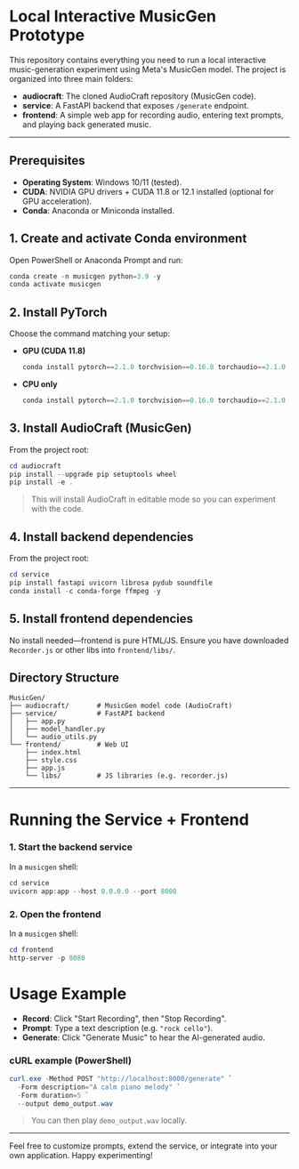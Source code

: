 # Local Interactive MusicGen Prototype

This repository contains everything you need to run a local interactive music-generation experiment using Meta's MusicGen model. The project is organized into three main folders:

- **audiocraft**: The cloned AudioCraft repository (MusicGen code).
- **service**: A FastAPI backend that exposes `/generate` endpoint.
- **frontend**: A simple web app for recording audio, entering text prompts, and playing back generated music.

---

## Prerequisites

- **Operating System**: Windows 10/11 (tested).
- **CUDA**: NVIDIA GPU drivers + CUDA 11.8 or 12.1 installed (optional for GPU acceleration).
- **Conda**: Anaconda or Miniconda installed.

## 1. Create and activate Conda environment

Open PowerShell or Anaconda Prompt and run:

```powershell
conda create -n musicgen python=3.9 -y
conda activate musicgen
```

## 2. Install PyTorch

Choose the command matching your setup:

- **GPU (CUDA 11.8)**

  ```powershell
  conda install pytorch==2.1.0 torchvision==0.16.0 torchaudio==2.1.0 pytorch-cuda=11.8 -c pytorch -c nvidia -y
  ```

- **CPU only**

  ```powershell
  conda install pytorch==2.1.0 torchvision==0.16.0 torchaudio==2.1.0 cpuonly -c pytorch -y
  ```

## 3. Install AudioCraft (MusicGen)

From the project root:

```powershell
cd audiocraft
pip install --upgrade pip setuptools wheel
pip install -e .
```

> This will install AudioCraft in editable mode so you can experiment with the code.

## 4. Install backend dependencies

From the project root:

```powershell
cd service
pip install fastapi uvicorn librosa pydub soundfile
conda install -c conda-forge ffmpeg -y
```

## 5. Install frontend dependencies

No install needed—frontend is pure HTML/JS. Ensure you have downloaded `Recorder.js` or other libs into `frontend/libs/`.

## Directory Structure

```
MusicGen/
├── audiocraft/       # MusicGen model code (AudioCraft)
├── service/          # FastAPI backend
│   ├── app.py
│   ├── model_handler.py
│   └── audio_utils.py
└── frontend/         # Web UI
    ├── index.html
    ├── style.css
    ├── app.js
    └── libs/         # JS libraries (e.g. recorder.js)
```

---

# Running the Service + Frontend

### 1. Start the backend service

In a `musicgen` shell:

```powershell
cd service
uvicorn app:app --host 0.0.0.0 --port 8000
```

### 2. Open the frontend

In a `musicgen` shell:

```powershell
cd frontend
http-server -p 8080
```

# Usage Example

- **Record**: Click "Start Recording", then "Stop Recording".
- **Prompt**: Type a text description (e.g. `"rock cello"`).
- **Generate**: Click "Generate Music" to hear the AI-generated audio.

### cURL example (PowerShell)

```powershell
curl.exe -Method POST "http://localhost:8000/generate" `
  -Form description="A calm piano melody" `
  -Form duration=5 `
  --output demo_output.wav
```

> You can then play `demo_output.wav` locally.

---

Feel free to customize prompts, extend the service, or integrate into your own application. Happy experimenting!

